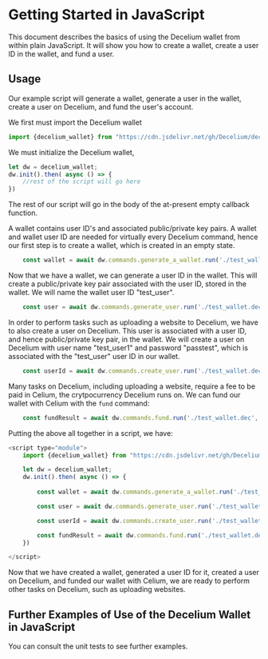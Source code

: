 # Getting Started in JavaScript

This document describes the basics of using the Decelium wallet from within plain JavaScript. It will show you how to create a wallet, create a user ID in the wallet, and fund a user.
    
## Usage

Our example script will generate a wallet, generate a user in the wallet, create a user on Decelium, and fund the user's account.

We first must import the Decelium wallet 
```javascript
import {decelium_wallet} from "https://cdn.jsdelivr.net/gh/Decelium/decelium_wallet/decelium_wallet/decelium.mjs"
```
We must initialize the Decelium wallet,
```javascript
let dw = decelium_wallet; 
dw.init().then( async () => {
    //rest of the script will go here
})
```
The rest of our script will go in the body of the at-present empty callback function.

A wallet contains user ID's and associated public/private key pairs.  A wallet and wallet user ID are needed for virtually every Decelium command, hence our first step is to create a wallet, which is created in an empty state.  
```javascript    
    const wallet = await dw.commands.generate_a_wallet.run('./test_wallet.dec');
```
Now that we have a wallet, we can generate a user ID in the wallet. This will create a public/private key pair associated with the user ID, stored in the wallet.  We will name the wallet user ID "test_user".
```javascript
    const user = await dw.commands.generate_user.run('./test_wallet.dec', 'test_user', 'confirm');
```
In order to perform tasks such as uploading a website to Decelium, we have to also create a user on Decelium. This user is associated with a user ID, and hence public/private key pair, in the wallet.  We will create a user on Decelium with user name "test_user1" and password "passtest", which is associated with the "test_user" user ID in our wallet.
```javascript
    const userId = await dw.commands.create_user.run('./test_wallet.dec', 'test_user', 'test_user1', 'test.paxfinancial.ai', 'passtest');
```
Many tasks on Decelium, including uploading a website, require a fee to be paid in Celium, the crytpocurrency Decelium runs on. We can fund our wallet with Celium with the `fund` command:
```javascript
    const fundResult = await dw.commands.fund.run('./test_wallet.dec', 'test_user', 'test.paxfinancial.ai');
```

Putting the above all together in a script, we have:

```javascript
<script type="module">
    import {decelium_wallet} from "https://cdn.jsdelivr.net/gh/Decelium/decelium_wallet/decelium_wallet/decelium.mjs"

    let dw = decelium_wallet; 
    dw.init().then( async () => {
      
        const wallet = await dw.commands.generate_a_wallet.run('./test_wallet.dec');

        const user = await dw.commands.generate_user.run('./test_wallet.dec', 'test_user', 'confirm');

        const userId = await dw.commands.create_user.run('./test_wallet.dec', 'test_user', 'test_user1', 'test.paxfinancial.ai', 'passtest');

        const fundResult = await dw.commands.fund.run('./test_wallet.dec', 'test_user', 'test.paxfinancial.ai');
    })

</script>                                                   
```
Now that we have created a wallet, generated a user ID for it, created a user on Decelium, and funded our wallet with Celium, we are ready to perform other tasks on Decelium, such as uploading websites.

## Further Examples of Use of the Decelium Wallet in JavaScript

You can consult the unit tests to see further examples.
